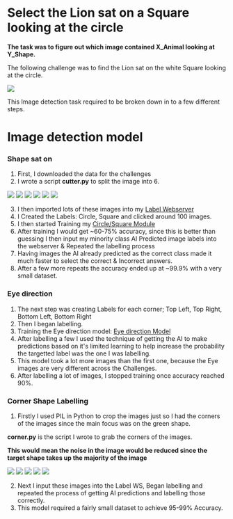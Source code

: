# Select the Lion sat on a Square looking at the circle
 
**The task was to figure out which image contained X_Animal looking at Y_Shape.**

The following challenge was to find the Lion sat on the white Square looking at the circle.

<img src="https://i.imgur.com/vFGlDoW.png">

This Image detection task required to be broken down in to a few different steps.

# Image detection model

### Shape sat on

1) First, I downloaded the data for the challenges
2) I wrote a script **cutter.py** to split the image into 6.


<img src="https://i.imgur.com/89dva6u.png">
<img src="https://i.imgur.com/iGWeJyo.png">
<img src="https://i.imgur.com/iYySnVz.png">
<img src="https://i.imgur.com/cYs2Bfk.png">
<img src="https://i.imgur.com/OGgZzLV.png">
<img src="https://i.imgur.com/KwTwxCt.png">

3) I then imported lots of these images into my [Label Webserver]("https://github.com/webElliot/LabelWS")
4) I Created the Labels: Circle, Square and clicked around 100 images.
5) I then started Training my [Circle/Square Module]("LINKMEPLS"")
6) After training I would get ~60-75% accuracy, since this is better than guessing I then input my minority class AI Predicted image labels into the webserver & Repeated the labelling process
7) Having images the AI already predicted as the correct class made it much faster to select the correct & Incorrect answers.
8) After a few more repeats the accuracy ended up at ~99.9% with a very small dataset.


### Eye direction
1) The next step was creating Labels for each corner; Top Left, Top Right, Bottom Left, Bottom Right
2) Then I began labelling.
3) Training the Eye direction model: [Eye direction Model]("EyeMODEL")
4) After labelling a few I used the technique of getting the AI to make predictions based on it's limited learning to help increase the probability the targetted label was the one I was labelling.
5) This model took a lot more images than the first one, because the Eye images are very different across the Challenges.
6) After labelling a lot of images, I stopped training once accuracy reached 90%.

### Corner Shape Labelling
1) Firstly I used PIL in Python to crop the images just so I had the corners of the images since the main focus was on the green shape.

**corner.py** is the script I wrote to grab the corners of the images.

**This would mean the noise in the image would be reduced since the target shape takes up the majority of the image**

<p>
    
<img src="https://i.imgur.com/IrVH56E.png">
<img src="https://i.imgur.com/O3VhhJj.png">
<img src="https://i.imgur.com/OGfp03a.png">
<img src="https://i.imgur.com/mWb7LWL.png">
<img src="https://i.imgur.com/0qDMYqf.png">
</p>

2) Next I input these images into the Label WS, Began labelling and repeated the process of getting AI predictions and labelling those correctly.
3) This model required a fairly small dataset to achieve 95-99% Accuracy.
